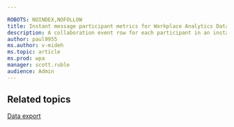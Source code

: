 ```yaml
---

ROBOTS: NOINDEX,NOFOLLOW
title: Instant message participant metrics for Workplace Analytics Data export
description: A collaboration event row for each participant in an instant message
author: paul9955
ms.author: v-mideh
ms.topic: article
ms.prod: wpa
manager: scott.ruble
audience: Admin
---
```




## Related topics

[Data export](./data-access.md)
